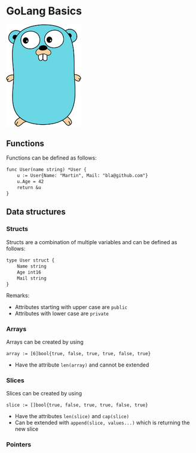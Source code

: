 # GoLang Basics

<img src="https://raw.githubusercontent.com/golang-samples/gopher-vector/master/gopher.png" width="200" />

## Functions

Functions can be defined as follows:

```golang
func User(name string) *User {
    u := User{Name: "Martin", Mail: "bla@github.com"}
    u.Age = 42
    return &u
}
```

## Data structures

### Structs
Structs are a combination of multiple variables and can be defined as follows:

```golang
type User struct {
	Name string
	Age int16
	Mail string
}
```

Remarks:

- Attributes starting with upper case are `public`
- Attributes with lower case are `private`

### Arrays
Arrays can be created by using 
```golang
array := [6]bool{true, false, true, true, false, true}
```

- Have the attribute `len(array)` and cannot be extended

### Slices
Slices can be created by using
 
```golang
slice := []bool{true, false, true, true, false, true}
```

- Have the attributes `len(slice)` and `cap(slice)`
- Can be extended with `append(slice, values...)` which is returning the new slice

### Pointers
